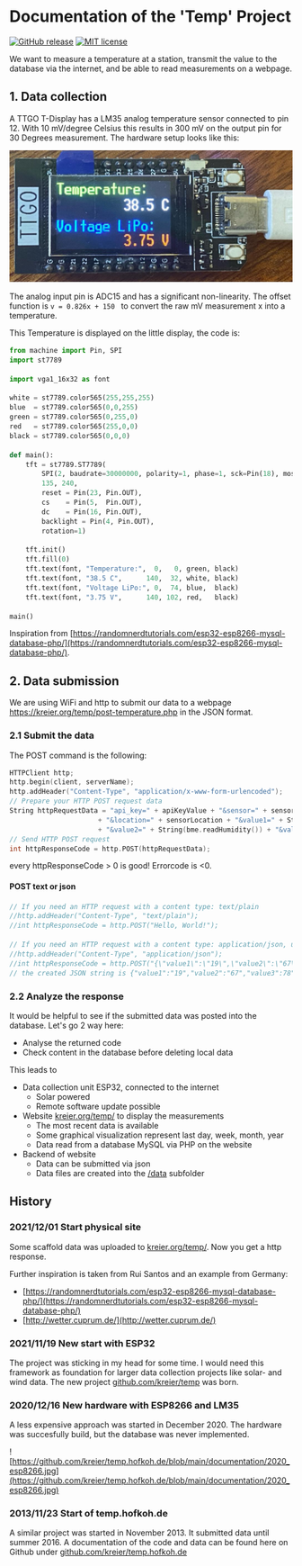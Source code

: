 # Documentation of the 'Temp' Project
[![GitHub release](https://img.shields.io/github/release/kreier/temp.svg)](https://GitHub.com/kreier/temp/releases/)
[![MIT license](https://img.shields.io/github/license/kreier/temp)](https://kreier.mit-license.org/)

We want to measure a temperature at a station, transmit the value to the database via the internet, and be able to read measurements on a webpage.

## 1. Data collection

A TTGO T-Display has a LM35 analog temperature sensor connected to pin 12. With 10 mV/degree Celsius this results in 300 mV on the output pin for 30 Degrees measurement. The hardware setup looks like this:

![T-Display 2022](station/t-display_2022.jpg)

The analog input pin is ADC15 and has a significant non-linearity. The offset function is `v = 0.826x + 150 ` to convert the raw mV measurement x into a temperature.

This Temperature is displayed on the little display, the code is:

``` py
from machine import Pin, SPI
import st7789

import vga1_16x32 as font

white = st7789.color565(255,255,255)
blue  = st7789.color565(0,0,255)
green = st7789.color565(0,255,0)
red   = st7789.color565(255,0,0)
black = st7789.color565(0,0,0)

def main():
    tft = st7789.ST7789(
        SPI(2, baudrate=30000000, polarity=1, phase=1, sck=Pin(18), mosi=Pin(19)), miso=Pin(14),
        135, 240,
        reset = Pin(23, Pin.OUT),
        cs    = Pin(5,  Pin.OUT),
        dc    = Pin(16, Pin.OUT),
        backlight = Pin(4, Pin.OUT),
        rotation=1)

    tft.init()
    tft.fill(0)
    tft.text(font, "Temperature:",  0,   0, green, black)
    tft.text(font, "38.5 C",      140,  32, white, black)
    tft.text(font, "Voltage LiPo:", 0,  74, blue,  black)
    tft.text(font, "3.75 V",      140, 102, red,   black)

main()
```

Inspiration from [https://randomnerdtutorials.com/esp32-esp8266-mysql-database-php/](https://randomnerdtutorials.com/esp32-esp8266-mysql-database-php/).

## 2. Data submission

We are using WiFi and http to submit our data to a webpage https://kreier.org/temp/post-temperature.php in the JSON format. 

### 2.1 Submit the data

The POST command is the following:

``` c
HTTPClient http;
http.begin(client, serverName);
http.addHeader("Content-Type", "application/x-www-form-urlencoded");
// Prepare your HTTP POST request data
String httpRequestData = "api_key=" + apiKeyValue + "&sensor=" + sensorName
                      + "&location=" + sensorLocation + "&value1=" + String(bme.readTemperature())
                      + "&value2=" + String(bme.readHumidity()) + "&value3=" + String(bme.readPressure()/100.0F) + "";
// Send HTTP POST request
int httpResponseCode = http.POST(httpRequestData);

```
every httpResponseCode > 0 is good! Errorcode is <0.

#### POST text or json

``` c
// If you need an HTTP request with a content type: text/plain
//http.addHeader("Content-Type", "text/plain");
//int httpResponseCode = http.POST("Hello, World!");
    
// If you need an HTTP request with a content type: application/json, use the following:
//http.addHeader("Content-Type", "application/json");
//int httpResponseCode = http.POST("{\"value1\":\"19\",\"value2\":\"67\",\"value3\":\"78\"}");
// the created JSON string is {"value1":"19","value2":"67","value3":78"}
```

### 2.2 Analyze the response

It would be helpful to see if the submitted data was posted into the database. Let's go 2 way here:
- Analyse the returned code
- Check content in the database before deleting local data

This leads to

- Data collection unit ESP32, connected to the internet
  - Solar powered
  - Remote software update possible
- Website [kreier.org/temp/](https://kreier.org/temp/) to display the measurements
  - The most recent data is available
  - Some graphical visualization represent last day, week, month, year
  - Data read from a database MySQL via PHP on the website
- Backend of website
  - Data can be submitted via json
  - Data files are created into the [/data](https://kreier.org/temp/data/) subfolder

## History

### 2021/12/01 Start physical site

Some scaffold data was uploaded to [kreier.org/temp/](https://kreier.org/temp/). Now you get a http response.

Further inspiration is taken from Rui Santos and an example from Germany:
- [https://randomnerdtutorials.com/esp32-esp8266-mysql-database-php/](https://randomnerdtutorials.com/esp32-esp8266-mysql-database-php/)
- [http://wetter.cuprum.de/](http://wetter.cuprum.de/)

### 2021/11/19 New start with ESP32

The project was sticking in my head for some time. I would need this framework as foundation for larger data collection projects like solar- and wind data. The new project [github.com/kreier/temp](https://github.com/kreier/temp/) was born.

### 2020/12/16 New hardware with ESP8266 and LM35

A less expensive approach was started in December 2020. The hardware was succesfully build, but the database was never implemented.

![https://github.com/kreier/temp.hofkoh.de/blob/main/documentation/2020_esp8266.jpg](https://github.com/kreier/temp.hofkoh.de/blob/main/documentation/2020_esp8266.jpg)

### 2013/11/23 Start of temp.hofkoh.de

A similar project was started in November 2013. It submitted data until summer 2016. A documentation of the code and data can be found here on Github under [github.com/kreier/temp.hofkoh.de](https://github.com/kreier/temp.hofkoh.de)
